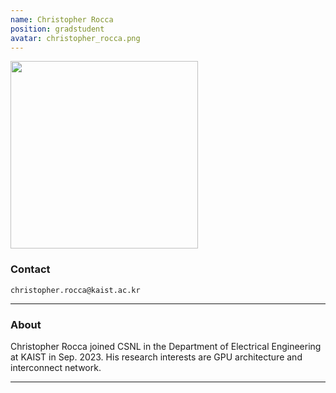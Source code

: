 ```yaml
---
name: Christopher Rocca
position: gradstudent
avatar: christopher_rocca.png
---
```


<img width="300" src="{{site.baseurl}}/images/people/{{page.avatar}}" data-action="zoom">


### Contact

<i class="fa fa-envelope-o"></i>`christopher.rocca@kaist.ac.kr`<br>

<hr>

### About

Christopher Rocca joined CSNL in the Department of Electrical Engineering at KAIST in Sep. 2023. His research interests are GPU architecture and interconnect network.

<hr>
